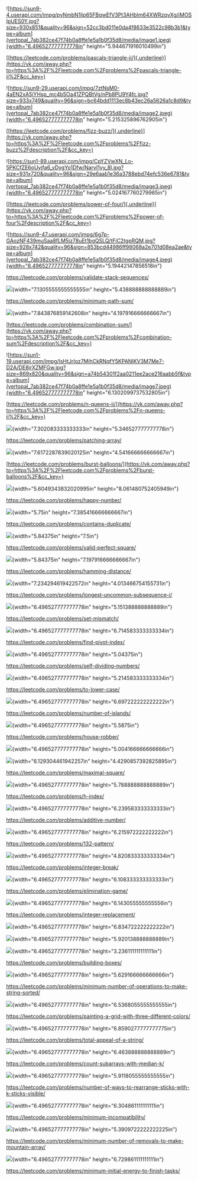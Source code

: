 ![https://sun9-4.userapi.com/impg/pyNmbN1ljp65FBqwEfV3Pt3AHbIm64XWRzqvXg/iMOSIpUES0Y.jpg?size=930x851&quality=96&sign=52cc3bd011e0da4f8633e3522c98b3b1&type=album](vertopal_7ab382ce47f74b0a8ffe1e5a1b0f35d8/media/image1.jpeg){width="6.496527777777778in"
height="5.944671916010499in"}

[[https://leetcode.com/problems/pascals-triangle-ii/]{.underline}](https://vk.com/away.php?to=https%3A%2F%2Fleetcode.com%2Fproblems%2Fpascals-triangle-ii%2F&cc_key=)

![https://sun9-29.userapi.com/impg/7ztNsM0-4aEN2xA5iYHsp_mc4b5Oa41ZPQBtVg/nPb8PU9Y4fc.jpg?size=933x749&quality=96&sign=bc64bdd1113ec8b43ec26a5626a1c8d9&type=album](vertopal_7ab382ce47f74b0a8ffe1e5a1b0f35d8/media/image2.jpeg){width="6.496527777777778in"
height="5.215325896762905in"}

[[https://leetcode.com/problems/fizz-buzz/]{.underline}](https://vk.com/away.php?to=https%3A%2F%2Fleetcode.com%2Fproblems%2Ffizz-buzz%2Fdescription%2F&cc_key=)

![https://sun1-89.userapi.com/impg/CpYZVwXN_Lo-5PKCfZE6oUvjfa6_vDygYo1Dfw/NarvI1yy_8I.jpg?size=931x720&quality=96&sign=29e6aab1e36a3788ebd74efc536e6781&type=album](vertopal_7ab382ce47f74b0a8ffe1e5a1b0f35d8/media/image3.jpeg){width="6.496527777777778in"
height="5.024167760279965in"}

[[https://leetcode.com/problems/power-of-four/]{.underline}](https://vk.com/away.php?to=https%3A%2F%2Fleetcode.com%2Fproblems%2Fpower-of-four%2Fdescription%2F&cc_key=)

![https://sun9-47.userapi.com/impg/6g7p-GAozNF439muSaa8fLM5jz78uEt1bgQSLQ/tFiC2tgpRQM.jpg?size=928x742&quality=96&sign=853bcd44986ff98068a2e701d08ea2ae&type=album](vertopal_7ab382ce47f74b0a8ffe1e5a1b0f35d8/media/image4.jpeg){width="6.496527777777778in"
height="5.19442147856518in"}

<https://leetcode.com/problems/validate-stack-sequences/>

![](vertopal_7ab382ce47f74b0a8ffe1e5a1b0f35d8/media/image5.jpeg){width="7.1305555555555555in"
height="5.438888888888889in"}

<https://leetcode.com/problems/minimum-path-sum/>

![](vertopal_7ab382ce47f74b0a8ffe1e5a1b0f35d8/media/image6.jpeg){width="7.843876859142608in"
height="4.197916666666667in"}

[https://leetcode.com/problems/combination-sum/](https://vk.com/away.php?to=https%3A%2F%2Fleetcode.com%2Fproblems%2Fcombination-sum%2Fdescription%2F&cc_key=)

![https://sun1-19.userapi.com/impg/lsHtJrIoz7MjhCkRNqfY5KPANIKV3M7Me7-D2A/DE8irXZMFGw.jpg?size=869x820&quality=96&sign=a74b54301f2aa0211ee2ace216aabb5f&type=album](vertopal_7ab382ce47f74b0a8ffe1e5a1b0f35d8/media/image7.jpeg){width="6.496527777777778in"
height="6.1302099737532805in"}

[https://leetcode.com/problems/n-queens-ii/](https://vk.com/away.php?to=https%3A%2F%2Fleetcode.com%2Fproblems%2Fn-queens-ii%2F&cc_key=)

![](vertopal_7ab382ce47f74b0a8ffe1e5a1b0f35d8/media/image8.jpeg){width="7.302083333333333in"
height="5.346527777777778in"}

<https://leetcode.com/problems/patching-array/>

![](vertopal_7ab382ce47f74b0a8ffe1e5a1b0f35d8/media/image9.jpeg){width="7.6172287839020125in"
height="4.541666666666667in"}

[https://leetcode.com/problems/burst-balloons/](https://vk.com/away.php?to=https%3A%2F%2Fleetcode.com%2Fproblems%2Fburst-balloons%2F&cc_key=)

![](vertopal_7ab382ce47f74b0a8ffe1e5a1b0f35d8/media/image10.png){width="5.6049343832020995in"
height="8.061480752405949in"}

<https://leetcode.com/problems/happy-number/>

![](vertopal_7ab382ce47f74b0a8ffe1e5a1b0f35d8/media/image11.png){width="5.75in"
height="7.385416666666667in"}

<https://leetcode.com/problems/contains-duplicate/>

![](vertopal_7ab382ce47f74b0a8ffe1e5a1b0f35d8/media/image12.png){width="5.84375in"
height="7.5in"}

<https://leetcode.com/problems/valid-perfect-square/>

![](vertopal_7ab382ce47f74b0a8ffe1e5a1b0f35d8/media/image13.png){width="5.84375in"
height="7.197916666666667in"}

<https://leetcode.com/problems/hamming-distance/>

![](vertopal_7ab382ce47f74b0a8ffe1e5a1b0f35d8/media/image14.png){width="7.234294619422572in"
height="4.013466754155731in"}

<https://leetcode.com/problems/longest-uncommon-subsequence-i/>

![](vertopal_7ab382ce47f74b0a8ffe1e5a1b0f35d8/media/image15.png){width="6.496527777777778in"
height="5.151388888888889in"}

<https://leetcode.com/problems/set-mismatch/>

![](vertopal_7ab382ce47f74b0a8ffe1e5a1b0f35d8/media/image16.png){width="6.496527777777778in"
height="6.714583333333334in"}

<https://leetcode.com/problems/find-pivot-index/>

![](vertopal_7ab382ce47f74b0a8ffe1e5a1b0f35d8/media/image17.png){width="6.496527777777778in"
height="5.04375in"}

<https://leetcode.com/problems/self-dividing-numbers/>

![](vertopal_7ab382ce47f74b0a8ffe1e5a1b0f35d8/media/image18.png){width="6.496527777777778in"
height="5.214583333333334in"}

<https://leetcode.com/problems/to-lower-case/>

![](vertopal_7ab382ce47f74b0a8ffe1e5a1b0f35d8/media/image19.png){width="6.496527777777778in"
height="6.697222222222222in"}

<https://leetcode.com/problems/number-of-islands/>

![](vertopal_7ab382ce47f74b0a8ffe1e5a1b0f35d8/media/image20.png){width="6.496527777777778in"
height="5.5875in"}

<https://leetcode.com/problems/house-robber/>

![](vertopal_7ab382ce47f74b0a8ffe1e5a1b0f35d8/media/image21.png){width="6.496527777777778in"
height="5.004166666666666in"}

![](vertopal_7ab382ce47f74b0a8ffe1e5a1b0f35d8/media/image22.png){width="6.129304461942257in"
height="4.4290857392825895in"}

<https://leetcode.com/problems/maximal-square/>

![](vertopal_7ab382ce47f74b0a8ffe1e5a1b0f35d8/media/image23.png){width="6.496527777777778in"
height="5.788888888888889in"}

<https://leetcode.com/problems/h-index/>

![](vertopal_7ab382ce47f74b0a8ffe1e5a1b0f35d8/media/image24.png){width="6.496527777777778in"
height="6.239583333333333in"}

<https://leetcode.com/problems/additive-number/>

![](vertopal_7ab382ce47f74b0a8ffe1e5a1b0f35d8/media/image25.png){width="6.496527777777778in"
height="6.215972222222222in"}

<https://leetcode.com/problems/132-pattern/>

![](vertopal_7ab382ce47f74b0a8ffe1e5a1b0f35d8/media/image26.png){width="6.496527777777778in"
height="4.820833333333334in"}

<https://leetcode.com/problems/integer-break/>

![](vertopal_7ab382ce47f74b0a8ffe1e5a1b0f35d8/media/image27.png){width="6.496527777777778in"
height="6.108333333333333in"}

<https://leetcode.com/problems/elimination-game/>

![](vertopal_7ab382ce47f74b0a8ffe1e5a1b0f35d8/media/image28.png){width="6.496527777777778in"
height="6.143055555555556in"}

<https://leetcode.com/problems/integer-replacement/>

![](vertopal_7ab382ce47f74b0a8ffe1e5a1b0f35d8/media/image29.png){width="6.496527777777778in"
height="6.834722222222222in"}

![](vertopal_7ab382ce47f74b0a8ffe1e5a1b0f35d8/media/image30.png){width="6.496527777777778in"
height="5.920138888888889in"}

![](vertopal_7ab382ce47f74b0a8ffe1e5a1b0f35d8/media/image31.png){width="6.496527777777778in"
height="3.236111111111111in"}

<https://leetcode.com/problems/building-boxes/>

![](vertopal_7ab382ce47f74b0a8ffe1e5a1b0f35d8/media/image32.png){width="6.496527777777778in"
height="5.629166666666666in"}

<https://leetcode.com/problems/minimum-number-of-operations-to-make-string-sorted/>

![](vertopal_7ab382ce47f74b0a8ffe1e5a1b0f35d8/media/image33.png){width="6.496527777777778in"
height="6.5368055555555555in"}

<https://leetcode.com/problems/painting-a-grid-with-three-different-colors/>

![](vertopal_7ab382ce47f74b0a8ffe1e5a1b0f35d8/media/image34.png){width="6.496527777777778in"
height="6.8590277777777775in"}

<https://leetcode.com/problems/total-appeal-of-a-string/>

![](vertopal_7ab382ce47f74b0a8ffe1e5a1b0f35d8/media/image35.png){width="6.496527777777778in"
height="6.463888888888889in"}

<https://leetcode.com/problems/count-subarrays-with-median-k/>

![](vertopal_7ab382ce47f74b0a8ffe1e5a1b0f35d8/media/image36.png){width="6.496527777777778in"
height="5.9118055555555555in"}

<https://leetcode.com/problems/number-of-ways-to-rearrange-sticks-with-k-sticks-visible/>

![](vertopal_7ab382ce47f74b0a8ffe1e5a1b0f35d8/media/image37.png){width="6.496527777777778in"
height="6.304861111111111in"}

<https://leetcode.com/problems/minimum-incompatibility/>

![](vertopal_7ab382ce47f74b0a8ffe1e5a1b0f35d8/media/image38.png){width="6.496527777777778in"
height="5.3909722222222225in"}

<https://leetcode.com/problems/minimum-number-of-removals-to-make-mountain-array/>

![](vertopal_7ab382ce47f74b0a8ffe1e5a1b0f35d8/media/image39.png){width="6.496527777777778in"
height="6.729861111111111in"}

https://leetcode.com/problems/minimum-initial-energy-to-finish-tasks/
